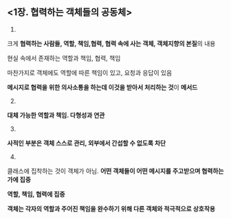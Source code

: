 ## <1장. 협력하는 객체들의 공동체>

1.

크게 **협력하는 사람들, 역할, 책임,협력, 협력 속에 사는 객체, 객체지향의 본질**의 내용

현실 속에서 존재하는 역할과 책임, 협력, 책임

마찬가지로 객체에도 역할에 따른 책임이 있고, 요청과 응답이 있음

**메시지로 협력을 위한 의사소통을 하는데 이것을 받아서 처리하는 것**이 **메서드** 

2.

**대체 가능한 역할과 책임. 다형성과 연관**

3.

**사적인 부분은 객체 스스로 관리, 외부에서 간섭할 수 없도록 차단**

4.

클래스에 집착하는 것이 객체가 아님. **어떤 객체들이 어떤 메시지를 주고받으며 협력하는 가에 집중**

**역할, 책임, 협력에 집중**

**객체는 각자의 역할과 주어진 책임을 완수하기 위해 다른 객체와 적극적으로 상호작용**